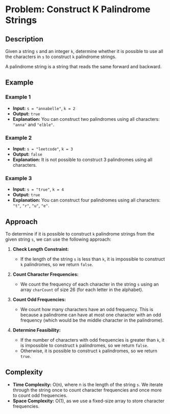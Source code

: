 # Problem: Construct K Palindrome Strings

## Description

Given a string `s` and an integer `k`, determine whether it is possible to use all the characters in `s` to construct `k` palindrome strings.

A palindrome string is a string that reads the same forward and backward.

## Example

### Example 1
- **Input:** `s = "annabelle"`, `k = 2`
- **Output:** `true`
- **Explanation:** You can construct two palindromes using all characters: `"anna"` and `"elble"`.

### Example 2
- **Input:** `s = "leetcode"`, `k = 3`
- **Output:** `false`
- **Explanation:** It is not possible to construct 3 palindromes using all characters.

### Example 3
- **Input:** `s = "true"`, `k = 4`
- **Output:** `true`
- **Explanation:** You can construct four palindromes using all characters: `"t"`, `"r"`, `"u"`, `"e"`.

## Approach

To determine if it is possible to construct `k` palindrome strings from the given string `s`, we can use the following approach:

1. **Check Length Constraint:**
   - If the length of the string `s` is less than `k`, it is impossible to construct `k` palindromes, so we return `false`.

2. **Count Character Frequencies:**
   - We count the frequency of each character in the string `s` using an array `charCount` of size 26 (for each letter in the alphabet).

3. **Count Odd Frequencies:**
   - We count how many characters have an odd frequency. This is because a palindrome can have at most one character with an odd frequency (which would be the middle character in the palindrome).

4. **Determine Feasibility:**
   - If the number of characters with odd frequencies is greater than `k`, it is impossible to construct `k` palindromes, so we return `false`.
   - Otherwise, it is possible to construct `k` palindromes, so we return `true`.

## Complexity

- **Time Complexity:** O(n), where n is the length of the string `s`. We iterate through the string once to count character frequencies and once more to count odd frequencies.
- **Space Complexity:** O(1), as we use a fixed-size array to store character frequencies.